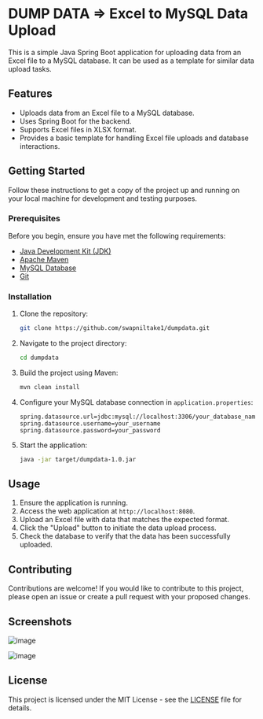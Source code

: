 
# DUMP DATA => Excel to MySQL Data Upload

This is a simple Java Spring Boot application for uploading data from an Excel file to a MySQL database. It can be used as a template for similar data upload tasks.


## Features

- Uploads data from an Excel file to a MySQL database.
- Uses Spring Boot for the backend.
- Supports Excel files in XLSX format.
- Provides a basic template for handling Excel file uploads and database interactions.

## Getting Started

Follow these instructions to get a copy of the project up and running on your local machine for development and testing purposes.

### Prerequisites

Before you begin, ensure you have met the following requirements:

- [Java Development Kit (JDK)](https://www.oracle.com/java/technologies/javase-downloads.html)
- [Apache Maven](https://maven.apache.org/download.cgi)
- [MySQL Database](https://www.mysql.com/downloads/)
- [Git](https://git-scm.com/downloads)

### Installation

1. Clone the repository:

   ```bash
   git clone https://github.com/swapniltake1/dumpdata.git
   ```

2. Navigate to the project directory:

   ```bash
   cd dumpdata
   ```

3. Build the project using Maven:

   ```bash
   mvn clean install
   ```

4. Configure your MySQL database connection in `application.properties`:

   ```properties
   spring.datasource.url=jdbc:mysql://localhost:3306/your_database_name
   spring.datasource.username=your_username
   spring.datasource.password=your_password
   ```

5. Start the application:

   ```bash
   java -jar target/dumpdata-1.0.jar
   ```

## Usage

1. Ensure the application is running.
2. Access the web application at `http://localhost:8080`.
3. Upload an Excel file with data that matches the expected format.
4. Click the "Upload" button to initiate the data upload process.
5. Check the database to verify that the data has been successfully uploaded.

## Contributing

Contributions are welcome! If you would like to contribute to this project, please open an issue or create a pull request with your proposed changes.

## Screenshots

![image](https://github.com/swapniltake1/dumpdata/assets/61576958/d7be29ca-cf89-4f6b-8a3c-aeb6eff4d7d0)

![image](https://github.com/swapniltake1/dumpdata/assets/61576958/26e30306-b460-4ab1-9a01-4e1bba1ec8b0)



## License

This project is licensed under the MIT License - see the [LICENSE](LICENSE) file for details.
